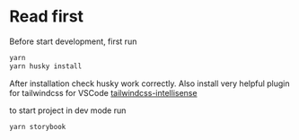 # Read first

Before start development, first run

```bash
yarn
yarn husky install
```

After installation check husky work correctly. Also install very helpful plugin for tailwindcss for VSCode
[tailwindcss-intellisense](https://github.com/tailwindlabs/tailwindcss-intellisense)

to start project in dev mode run

```bash
yarn storybook
```
